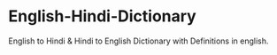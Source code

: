 # English-Hindi-Dictionary
English to Hindi &amp; Hindi to English Dictionary with Definitions in english.
